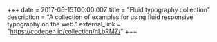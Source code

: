 +++
date = 2017-06-15T00:00:00Z
title = "Fluid typography collection"
description = "A collection of examples for using fluid responsive typography on the web."
external_link = "https://codepen.io/collection/nLbRMZ/"
+++